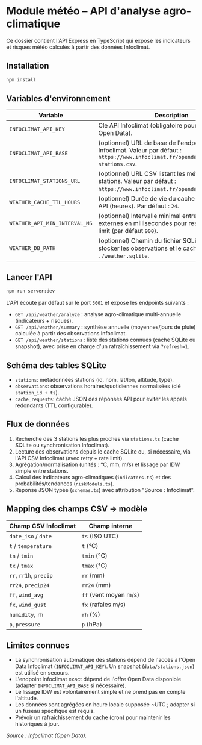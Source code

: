 # Module météo – API d'analyse agro-climatique

Ce dossier contient l'API Express en TypeScript qui expose les indicateurs et risques météo calculés à partir des données Infoclimat.

## Installation

```bash
npm install
```

## Variables d'environnement

| Variable | Description |
| --- | --- |
| `INFOCLIMAT_API_KEY` | Clé API Infoclimat (obligatoire pour interroger l'API Open Data). |
| `INFOCLIMAT_API_BASE` | (optionnel) URL de base de l'endpoint CSV Infoclimat. Valeur par défaut : `https://www.infoclimat.fr/opendata/produits-stations.csv`. |
| `INFOCLIMAT_STATIONS_URL` | (optionnel) URL CSV listant les métadonnées stations. Valeur par défaut : `https://www.infoclimat.fr/opendata/stations.csv`. |
| `WEATHER_CACHE_TTL_HOURS` | (optionnel) Durée de vie du cache des réponses API (heures). Par défaut : `24`. |
| `WEATHER_API_MIN_INTERVAL_MS` | (optionnel) Intervalle minimal entre deux requêtes externes en millisecondes pour respecter le rate limit (par défaut `900`). |
| `WEATHER_DB_PATH` | (optionnel) Chemin du fichier SQLite utilisé pour stocker les observations et le cache. Par défaut `./weather.sqlite`. |

## Lancer l'API

```bash
npm run server:dev
```

L'API écoute par défaut sur le port `3001` et expose les endpoints suivants :

- `GET /api/weather/analyze` : analyse agro-climatique multi-annuelle (indicateurs + risques).
- `GET /api/weather/summary` : synthèse annuelle (moyennes/jours de pluie) calculée à partir des observations Infoclimat.
- `GET /api/weather/stations` : liste des stations connues (cache SQLite ou snapshot), avec prise en charge d'un rafraîchissement via `?refresh=1`.

## Schéma des tables SQLite

- `stations`: métadonnées stations (id, nom, lat/lon, altitude, type).
- `observations`: observations horaires/quotidiennes normalisées (clé `station_id + ts`).
- `cache_requests`: cache JSON des réponses API pour éviter les appels redondants (TTL configurable).

## Flux de données

1. Recherche des 3 stations les plus proches via `stations.ts` (cache SQLite ou synchronisation Infoclimat).
2. Lecture des observations depuis le cache SQLite ou, si nécessaire, via l'API CSV Infoclimat (avec retry + rate limit).
3. Agrégation/normalisation (unités : °C, mm, m/s) et lissage par IDW simple entre stations.
4. Calcul des indicateurs agro-climatiques (`indicators.ts`) et des probabilités/tendances (`riskModels.ts`).
5. Réponse JSON typée (`schemas.ts`) avec attribution "Source : Infoclimat".

## Mapping des champs CSV → modèle

| Champ CSV Infoclimat | Champ interne |
| --- | --- |
| `date_iso` / `date` | `ts` (ISO UTC) |
| `t` / `temperature` | `t` (°C) |
| `tn` / `tmin` | `tmin` (°C) |
| `tx` / `tmax` | `tmax` (°C) |
| `rr`, `rr1h`, `precip` | `rr` (mm) |
| `rr24`, `precip24` | `rr24` (mm) |
| `ff`, `wind_avg` | `ff` (vent moyen m/s) |
| `fx`, `wind_gust` | `fx` (rafales m/s) |
| `humidity`, `rh` | `rh` (%) |
| `p`, `pressure` | `p` (hPa) |

## Limites connues

- La synchronisation automatique des stations dépend de l'accès à l'Open Data Infoclimat (`INFOCLIMAT_API_KEY`). Un snapshot (`data/stations.json`) est utilisé en secours.
- L'endpoint Infoclimat exact dépend de l'offre Open Data disponible (adapter `INFOCLIMAT_API_BASE` si nécessaire).
- Le lissage IDW est volontairement simple et ne prend pas en compte l'altitude.
- Les données sont agrégées en heure locale supposée ~UTC ; adapter si un fuseau spécifique est requis.
- Prévoir un rafraîchissement du cache (cron) pour maintenir les historiques à jour.

_Source : Infoclimat (Open Data)._ 
